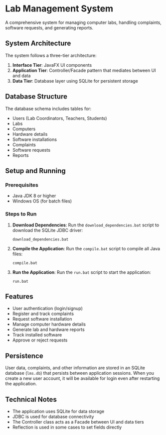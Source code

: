 # Lab Management System

A comprehensive system for managing computer labs, handling complaints, software requests, and generating reports.

## System Architecture

The system follows a three-tier architecture:
1. **Interface Tier**: JavaFX UI components
2. **Application Tier**: Controller/Facade pattern that mediates between UI and data
3. **Data Tier**: Database layer using SQLite for persistent storage

## Database Structure

The database schema includes tables for:
- Users (Lab Coordinators, Teachers, Students)
- Labs
- Computers
- Hardware details
- Software installations
- Complaints
- Software requests
- Reports

## Setup and Running

### Prerequisites
- Java JDK 8 or higher
- Windows OS (for batch files)

### Steps to Run

1. **Download Dependencies**:
   Run the `download_dependencies.bat` script to download the SQLite JDBC driver:
   ```
   download_dependencies.bat
   ```

2. **Compile the Application**:
   Run the `compile.bat` script to compile all Java files:
   ```
   compile.bat
   ```

3. **Run the Application**:
   Run the `run.bat` script to start the application:
   ```
   run.bat
   ```

## Features

- User authentication (login/signup)
- Register and track complaints
- Request software installation
- Manage computer hardware details
- Generate lab and hardware reports
- Track installed software
- Approve or reject requests

## Persistence

User data, complaints, and other information are stored in an SQLite database (`lms.db`) that persists between application sessions. When you create a new user account, it will be available for login even after restarting the application.

## Technical Notes

- The application uses SQLite for data storage
- JDBC is used for database connectivity
- The Controller class acts as a Facade between UI and data tiers
- Reflection is used in some cases to set fields directly 